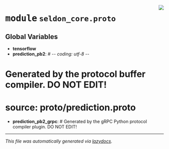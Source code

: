 <!-- markdownlint-disable -->

<a href="../seldon_core/proto"><img align="right" style="float:right;" src="https://img.shields.io/badge/-source-cccccc?style=flat-square"></a>

# <kbd>module</kbd> `seldon_core.proto`




**Global Variables**
---------------
- **tensorflow**
- **prediction_pb2**: # -*- coding: utf-8 -*-
# Generated by the protocol buffer compiler.  DO NOT EDIT!
# source: proto/prediction.proto

- **prediction_pb2_grpc**: # Generated by the gRPC Python protocol compiler plugin. DO NOT EDIT!





---

_This file was automatically generated via [lazydocs](https://github.com/ml-tooling/lazydocs)._
